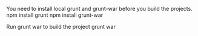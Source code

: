 You need to install local grunt and grunt-war before you build the projects. 
           npm install grunt
           npm install grunt-war

Run grunt war to build the project 
      grunt war